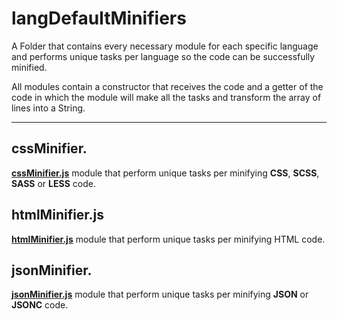 # **langDefaultMinifiers**

A Folder that contains every necessary module for each specific language and performs unique tasks per language so the code can be successfully minified.

All modules contain a constructor that receives the code and a getter of the code in which the module will make all the tasks and transform the array of lines into a String.

---

## **cssMinifier.**

**[cssMinifier.js](cssMinifier.js)** module that perform unique tasks per minifying **CSS**, **SCSS**, **SASS** or **LESS** code.

## **htmlMinifier.js**

**[htmlMinifier.js](htmlMinifier.js)** module that perform unique tasks per minifying HTML code.

## **jsonMinifier.**

**[jsonMinifier.js](jsonMinifier.js)** module that perform unique tasks per minifying **JSON** or **JSONC** code.
